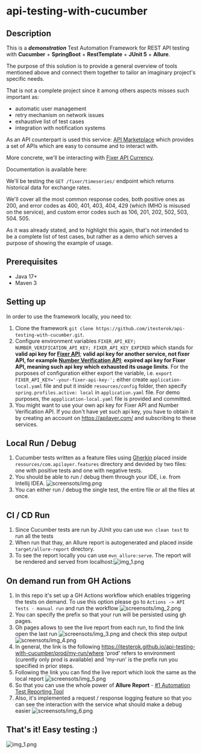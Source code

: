 # api-testing-with-cucumber

## Description

This is a ***demonstration*** Test Automation Framework for REST API testing with **Cucumber** + **SpringBoot** +
**RestTemplate** + **JUnit 5** + **Allure**.

The purpose of this solution is to provide a general overview of tools mentioned above and connect them together to
tailor an imaginary project's specific needs.

That is not a complete project since it among others aspects misses such important as:

* automatic user management
* retry mechanism on network issues
* exhaustive list of test cases
* integration with notification systems

As an API counterpart is used this service: [API Marketplace](https://apilayer.com/) which provides a set of APIs which
are easy to consume and to interact with.

More concrete, we'll be interacting with [Fixer API Currency](https://apilayer.com/marketplace/fixer-api).

Documentation is available here:

We'll be testing the ```GET /fixer/timeseries/``` endpoint which returns historical data for exchange rates.

We'll cover all the most common response codes, both positive ones as 200, and error codes as 400, 401, 403, 404,
429 (which IMHO is misused on the service), and custom error codes such as 106, 201, 202, 502, 503, 504. 505.

As it was already stated, and to highlight this again, that's not intended to be a complete list of test cases, but
rather as a demo which serves a purpose of showing the example of usage.

## Prerequisites

- Java 17+
- Maven 3

## Setting up

In order to use the framework locally, you need to:

1. Clone the framework ```git clone https://github.com/itesterok/api-testing-with-cucumber.git```.
2. Configure environment variables ```FIXER_API_KEY; NUMBER_VERIFICATION_API_KEY; FIXER_API_KEY_EXPIRED``` which stands
   for **valid api key for [Fixer
   API](https://apilayer.com/marketplace/fixer-api?utm_source=apilayermarketplace&utm_medium=featured)**; **valid api
   key
   for another service, not fixer API, for
   example [Number Verification API](https://apilayer.com/marketplace/number_verification-api)**; **expired api key for
   Fixer API, meaning such api key which exhausted its usage limits**. For the purposes of configuration either export
   the variable, i.e. ```export FIXER_API_KEY='-your-fixer-api-key-';``` either create ```application-local.yaml``` file
   and put it inside ```resources/config``` folder, then specify ```spring.profiles.active: local```
   in ```application.yaml``` file. For demo purposes, the ```appplication-local.yaml``` file is provided and committed.
3. You might want to use your own api key for Fixer API and Number Verification API. If you don't have yet such api
   key, you have to obtain it by creating an account on https://apilayer.com/ and subscribing to these services.

## Local Run / Debug

1. Cucumber tests written as a feature files using [Gherkin](https://cucumber.io/docs/gherkin/reference/) placed
   inside ```resources/com.apilayer.features``` directory and devided by two files: one with positive tests and one with
   negative tests.
2. You should be able to run / debug them through your IDE, i.e. from Intellij
   IDEA. ![screensots/img.png](screenshots/img.png)
3. You can either run / debug the single test, the entire file or all the files at once.

## CI / CD Run

1. Since Cucumber tests are run by JUnit you can use ```mvn clean test``` to run all the tests
2. When run that thay, an Allure report is autogenerated and placed inside ```target/allure-report``` directory.
3. To see the report locally you can use ```mvn allure:serve```. The report will be rendered and served from
   localhost:![img_1.png](screenshots/img_1.png)

## On demand run from GH Actions

1. In this repo it's set up a GH Actions workflow which enables triggering the tests on demand. To use this option
   please go to ```Actions -> API Tests - manual run``` and run the workflow ![screensots/img_2.png](screenshots/img_2.png)
2. You can specify the prefix so that your run will be persisted using gh pages.
3. Gh pages allows to see the live report from each run, to find the link open the last
   run ![screensots/img_3.png](screenshots/img_3.png) and
   check this step output ![screensots/img_4.png](screenshots/img_4.png)
4. In general, the link is the following https://itesterok.github.io/api-testing-with-cucumber/prod/my-run/where 'prod'
   refers to environment (curently only prod is available) and 'my-run' is the prefix run you specified in prior steps.
5. Following the link you can find the live report which look the same as the local
   report ![screensots/img_5.png](screenshots/img_5.png)
6. So that you can use the whole power of **Allure Report** - [#1 Automation Test Reporting Tool](https://allurereport.org/)
7. Also, it's implemented a request / response logging feature so that you can see the interaction with the service what
   should make a debug easier ![screensots/img_6.png](screenshots/img_6.png)

## That's it! Easy testing :) 
![img_1.png](screenshots/img_11.png)